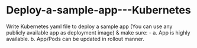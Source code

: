 # Deploy-a-sample-app---Kubernetes
Write Kubernetes yaml file to deploy a sample app (You can use any publicly available app as deployment image) &amp; make sure: - a. App is highly available. b. App/Pods can be updated in rollout manner. 
